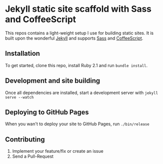 # Jekyll static site scaffold with Sass and CoffeeScript

This repos contains a light-weight setup I use for building static sites. It is
built upon the wonderful [Jekyll](http://jekyllrb.com/) and supports
[Sass](http://sass-lang.com/) and [CoffeeScript](http://coffeescript.org/).

## Installation

To get started, clone this repo, install Ruby 2.1 and run `bundle install`.

## Development and site building

Once all dependencies are installed, start a development server with `jekyll serve --watch`

## Deploying to GitHub Pages

When you wan't to deploy your site to GitHub Pages, run `./bin/release`

## Contributing

1. Implement your feature/fix or create an issue
2. Send a Pull-Request
